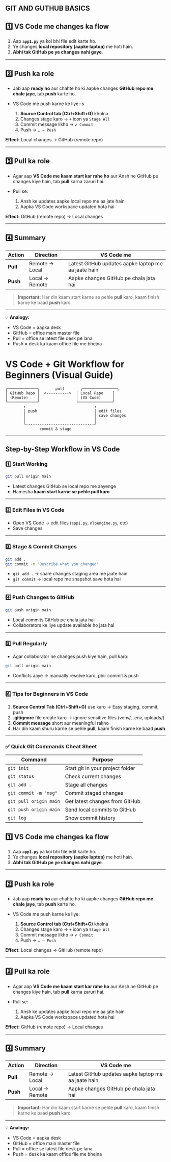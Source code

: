 ## GIT AND GUTHUB BASICS

## 1️⃣ VS Code me changes ka flow

1. Aap **`app1.py`** ya koi bhi file edit karte ho.
2. Ye changes **local repository (aapke laptop)** me hoti hain.
3. **Abhi tak GitHub pe ye changes nahi gaye**.

---

## 2️⃣ Push ka role

* Jab aap **ready ho** aur chahte ho ki aapke changes **GitHub repo me chale jaye**, tab **push** karte ho.
* VS Code me push karne ke liye:-s

  1. **Source Control tab (Ctrl+Shift+G)** kholna
  2. Changes stage karo → `+` icon ya `Stage All`
  3. Commit message likho → `✔ Commit`
  4. Push → `… → Push`

**Effect:** Local changes → GitHub (remote repo)

---

## 3️⃣ Pull ka role

* Agar aap **VS Code me kaam start kar rahe ho** aur Ansh ne GitHub pe changes kiye hain, tab **pull** karna zaruri hai.
* Pull se:

  1. Ansh ke updates aapke local repo me aa jate hain
  2. Aapka VS Code workspace updated hota hai

**Effect:** GitHub (remote repo) → Local changes

---

## 4️⃣ Summary

| Action   | Direction      | VS Code me                                          |
| -------- | -------------- | --------------------------------------------------- |
| **Pull** | Remote → Local | Latest GitHub updates aapke laptop me aa jaate hain |
| **Push** | Local → Remote | Aapke changes GitHub pe chala jata hai              |

> **Important:** Har din kaam start karne se pehle **pull** karo, kaam finish karne ke baad **push** karo.

---

💡 **Analogy:**

* VS Code = aapka desk
* GitHub = office main master file
* Pull = office se latest file desk pe lana
* Push = desk ka kaam office file me bhejna


# **VS Code + Git Workflow for Beginners (Visual Guide)**

```
┌─────────────┐       pull       ┌───────────────┐
│ GitHub Repo │  <---------->  │ Local Repo    │
│ (Remote)    │                │ (VS Code)     │
└─────────────┘                └───────────────┘
        ↑                              ↑
        │ push                         │ edit files
        │                              │ save changes
        │                              │
        └------------------------------┘
               commit & stage
```

---

## **Step-by-Step Workflow in VS Code**

### 1️⃣ Start Working

```bash
git pull origin main
```

* Latest changes GitHub se local repo me aayenge
* Hamesha **kaam start karne se pehle pull karo**

---

### 2️⃣ Edit Files in VS Code

* Open VS Code → edit files (`app1.py`, `nlpengine.py`, etc)
* Save changes

---

### 3️⃣ Stage & Commit Changes

```bash
git add .
git commit -m "Describe what you changed"
```

* `git add .` → saare changes staging area me jaate hain
* `git commit` → local repo me snapshot save hota hai

---

### 4️⃣ Push Changes to GitHub

```bash
git push origin main
```

* Local commits GitHub pe chala jata hai
* Collaborators ke liye update available ho jata hai

---

### 5️⃣ Pull Regularly

* Agar collaborator ne changes push kiye hain, pull karo:

```bash
git pull origin main
```

* Conflicts aaye → manually resolve karo, phir commit & push

---

### 6️⃣ Tips for Beginners in VS Code

1. **Source Control Tab (Ctrl+Shift+G)** use karo → Easy staging, commit, push
2. **.gitignore** file create karo → ignore sensitive files (venv/, .env, uploads/)
3. **Commit message** short aur meaningful rakho
4. Har din kaam shuru karne se pehle **pull**, kaam finish karne ke baad **push**

---

### ✅ Quick Git Commands Cheat Sheet

| Command                | Purpose                          |
| ---------------------- | -------------------------------- |
| `git init`             | Start git in your project folder |
| `git status`           | Check current changes            |
| `git add .`            | Stage all changes                |
| `git commit -m "msg"`  | Commit staged changes            |
| `git pull origin main` | Get latest changes from GitHub   |
| `git push origin main` | Send local commits to GitHub     |
| `git log`              | Show commit history              |



## 1️⃣ VS Code me changes ka flow

1. Aap **`app1.py`** ya koi bhi file edit karte ho.
2. Ye changes **local repository (aapke laptop)** me hoti hain.
3. **Abhi tak GitHub pe ye changes nahi gaye**.

---

## 2️⃣ Push ka role

* Jab aap **ready ho** aur chahte ho ki aapke changes **GitHub repo me chale jaye**, tab **push** karte ho.
* VS Code me push karne ke liye:

  1. **Source Control tab (Ctrl+Shift+G)** kholna
  2. Changes stage karo → `+` icon ya `Stage All`
  3. Commit message likho → `✔ Commit`
  4. Push → `… → Push`

**Effect:** Local changes → GitHub (remote repo)

---

## 3️⃣ Pull ka role

* Agar aap **VS Code me kaam start kar rahe ho** aur Ansh ne GitHub pe changes kiye hain, tab **pull** karna zaruri hai.
* Pull se:

  1. Ansh ke updates aapke local repo me aa jate hain
  2. Aapka VS Code workspace updated hota hai

**Effect:** GitHub (remote repo) → Local changes

---

## 4️⃣ Summary

| Action   | Direction      | VS Code me                                          |
| -------- | -------------- | --------------------------------------------------- |
| **Pull** | Remote → Local | Latest GitHub updates aapke laptop me aa jaate hain |
| **Push** | Local → Remote | Aapke changes GitHub pe chala jata hai              |

> **Important:** Har din kaam start karne se pehle **pull** karo, kaam finish karne ke baad **push** karo.

---

💡 **Analogy:**

* VS Code = aapka desk
* GitHub = office main master file
* Pull = office se latest file desk pe lana
* Push = desk ka kaam office file me bhejna






